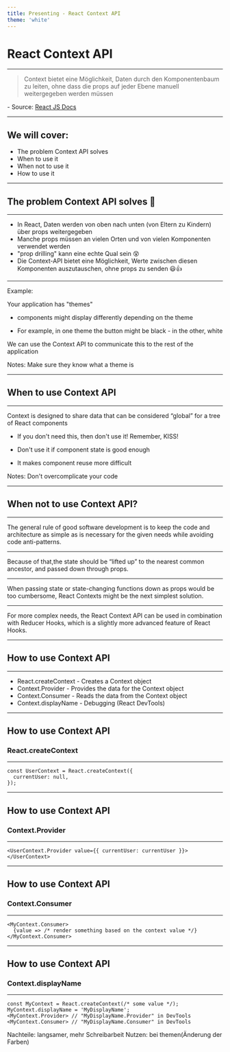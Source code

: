 ```yaml
---
title: Presenting - React Context API
theme: 'white'
---
```




# React Context API

---

> Context bietet eine Möglichkeit, Daten durch den Komponentenbaum zu leiten, ohne dass die props auf jeder Ebene manuell weitergegeben werden müssen

\- Source: [React JS Docs](https://reactjs.org/docs/context.html) 
<!-- .element: align="right" -->

---

## We will cover:

- The problem Context API solves
- When to use it
- When not to use it
- How to use it

---

## The problem Context API solves 🤔

---

- In React, Daten werden von oben nach unten (von Eltern zu Kindern) über props weitergegeben
- Manche props müssen an vielen Orten und von vielen Komponenten verwendet werden
- "prop drilling" kann eine echte Qual sein 😵
- Die Context-API bietet eine Möglichkeit, Werte zwischen diesen Komponenten auszutauschen, ohne props zu senden 😃👍

---

Example:

Your application has "themes"

- components might display differently depending on the theme

- For example, in one theme the button might be black - in the other, white


We can use the Context API to communicate this to the rest of the application


Notes: Make sure they know what a theme is

---

## When to use Context API

---

Context is designed to share data that can be considered “global” for a tree of React components

- If you don't need this, then don't use it! Remember, KISS!

- Don't use it if component state is good enough

- It makes component reuse more difficult


Notes: Don't overcomplicate your code

---

## When not to use Context API?

---

The general rule of good software development is to keep the code and architecture as simple as is necessary for the given needs while avoiding code anti-patterns.

---

Because of that,the state should be “lifted up” to the nearest common ancestor, and passed down through props.

---

When passing state or state-changing functions down as props would be too cumbersome, React Contexts might be the next simplest solution.

---

For more complex needs, the React Context API can be used in combination with Reducer Hooks, which is a slightly more advanced feature of React Hooks.

---

## How to use Context API

---

- React.createContext - Creates a Context object
- Context.Provider - Provides the data for the Context object
- Context.Consumer - Reads the data from the Context object
- Context.displayName - Debugging (React DevTools)

---

## How to use Context API

### React.createContext

---

```
const UserContext = React.createContext({
  currentUser: null,
});
```

---

## How to use Context API

### Context.Provider

---

```
<UserContext.Provider value={{ currentUser: currentUser }}>
</UserContext>
```

---

## How to use Context API

### Context.Consumer

---

```
<MyContext.Consumer>
  {value => /* render something based on the context value */}
</MyContext.Consumer>
```

---

## How to use Context API

### Context.displayName

---

```
const MyContext = React.createContext(/* some value */);
MyContext.displayName = 'MyDisplayName';
<MyContext.Provider> // "MyDisplayName.Provider" in DevTools
<MyContext.Consumer> // "MyDisplayName.Consumer" in DevTools
```


Nachteile: langsamer, mehr Schreibarbeit
Nutzen: bei themen(Änderung der Farben)

